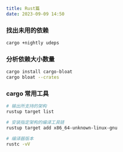```yaml
title: Rust篇
date: 2023-09-09 14:50
```


### 找出未用的依赖

```bash
cargo +nightly udeps
```


### 分析依赖大小数量

```bash
cargo install cargo-bloat
cargo bloat --crates
```

### cargo 常用工具

```bash
# 输出所支持的架构
rustup target list

# 安装指定架构的编译工具链
rustup target add x86_64-unknown-linux-gnu

# 编译器版本
rustc -vV
```